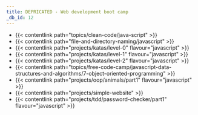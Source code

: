 ```yaml
---
title: DEPRICATED - Web development boot camp
_db_id: 12
---
```


- {{< contentlink path="topics/clean-code/java-script" >}}
- {{< contentlink path="file-and-directory-naming/javascript" >}}
- {{< contentlink path="projects/katas/level-0" flavour="javascript" >}}
- {{< contentlink path="projects/katas/level-1" flavour="javascript" >}}
- {{< contentlink path="projects/katas/level-2" flavour="javascript" >}}
- {{< contentlink path="topics/free-code-camp/javascript-data-structures-and-algorithms/7-object-oriented-programming"  >}}
- {{< contentlink path="projects/oop/animals/part1"  flavour="javascript" >}}
- {{< contentlink path="projects/simple-website" >}}
- {{< contentlink path="projects/tdd/password-checker/part1" flavour="javascript" >}}
